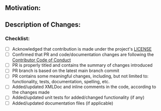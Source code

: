 ## Motivation:


## Description of Changes:

### Checklist:
- [ ] Acknowledged that contribution is made under the project's [LICENSE](https://github.com/mailtrap/mailtrap-dotnet/blob/main/LICENSE.md)
- [ ] Confirmed that PR and code/documentation changes are following the [Contributor Code of Conduct](https://github.com/mailtrap/mailtrap-dotnet/blob/main/CODE_OF_CONDUCT.md)
- [ ] PR is properly titled and contains the summary of changes introduced
- [ ] PR branch is based on the latest main branch commit
- [ ] PR contains some meaningful changes, including, but not limited to: functionality, tests, documentation, spelling, etc.
- [ ] Added/updated XMLDoc and inline comments in the code, according to the changes made
- [ ] Added/updated unit tests for added/changed functionality (if any)
- [ ] Added/updated documentation files (if applicable)
